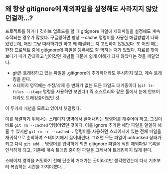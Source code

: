 ## 왜 항상 gitignore에 제외파일을 설정해도 사라지지 않았던걸까...?

프로젝트를 하거나 깃허브 업로드를 할 때 gitignore 파일에 제외파일을 설정해도 계속 추적되는 경우가 많았다. 구글링하면 항상 --cache 명령어를 사용한 해결방법이 나와있었는데, 매번 그냥 따라하기만 하고 왜 해결되는 지 고민하지 않았었다. 또 어떤 때는 한창 프로젝트 중에 gitignore에 파일을 등록해도 잘 먹히는 때가 있었다. 자료를 찾아보다가 내가 간과하고 넘어갔던 개념들 때문에 쉽게 이해가 되지 않았다는 것을 깨달았다.   

* git은 트래킹하고 있는 파일을 .gitignore에 추가하더라도 무시하지 않고, 계속 트래킹을 한다.
* 스테이지 영역에는 수정/삭제 등 변화가 없는 모든 파일도 대기중이다 (`git ls-files --stage` 명령을 사용하면 보인다!)
즉 소스트리와 같은 툴에서 눈에 안보이더라도 트래킹중이었던 것.

이 두가지 개념을 모르고 있어서 헷갈렸다. 

이를 해결하기 위해서는 스테이지 영역에서 끌어내리는 명령어를 해주어야 하고, 그것이 바로 `git rm --cached` 명령어였던 것이다. 
이를 ignore 추가한 해당 파일을 일일히 해줄 수 있지만 
`git rm -r --cached .` 명령어를 사용하면 스테이지에 있는 전체 파일을 재귀적으로 순회하여 스테이지에서 끌어내린다. 그러면
모든 파일이 untracked 상태가 되고 다시 `git add .` 명령어를 입력하게 되면 gitignore 파일에 적힌 제외파일 목록을 인식하게 되고, 기존에 계속 트래킹 중이던 파일을 그제서야 트래킹하지 않게 된다.

스테이지 영역을 커밋하기 전에 단순히 거쳐가는 곳이라고만 생각했었는데 다시 기초부터 복습하는 시간을 가져야겠다... 


